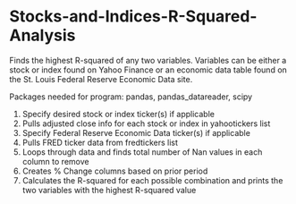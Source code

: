 # Stocks-and-Indices-R-Squared-Analysis
Finds the highest R-squared of any two variables. Variables can be either a stock or index found on Yahoo Finance or an economic data table found on the St. Louis Federal Reserve Economic Data site.

Packages needed for program: pandas, pandas_datareader, scipy

1. Specify desired stock or index ticker(s) if applicable
2. Pulls adjusted close info for each stock or index in yahootickers list
3. Specify Federal Reserve Economic Data ticker(s) if applicable
4. Pulls FRED ticker data from fredtickers list
5. Loops through data and finds total number of Nan values in each column to remove
6. Creates % Change columns based on prior period
7. Calculates the R-squared for each possible combination and prints the two variables with the highest R-squared value

